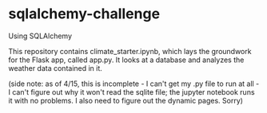 # sqlalchemy-challenge
Using SQLAlchemy

This repository contains climate_starter.ipynb, which lays the groundwork for the Flask app, called app.py. It looks at a database and analyzes the weather data contained in it.

(side note: as of 4/15, this is incomplete - I can't get my .py file to run at all - I can't figure out why it won't read the sqlite file; the jupyter notebook runs it with no problems. I also need to figure out the dynamic pages. Sorry)
